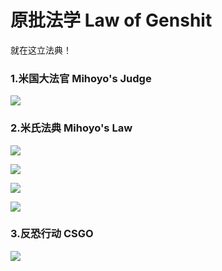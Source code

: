 # 原批法学 Law of Genshit

就在这立法典！

### 1.米国大法官 Mihoyo's Judge

![](https://github.com/DreamingCats/GenshitJokes/raw/main/genshitjokes/原批法学/米国大法官.jpg)

### 2.米氏法典  Mihoyo's Law

![](https://github.com/DreamingCats/GenshitJokes/raw/main/genshitjokes/原批法学/米氏法典1.jpg)

![](https://github.com/DreamingCats/GenshitJokes/raw/main/genshitjokes/原批法学/米氏法典2.jpg)

![](https://github.com/DreamingCats/GenshitJokes/raw/main/genshitjokes/原批法学/米氏法典3.jpg)

![](https://github.com/DreamingCats/GenshitJokes/raw/main/genshitjokes/原批法学/米氏法典4.jpg)


### 3.反恐行动   CSGO

![](https://github.com/DreamingCats/GenshitJokes/raw/main/genshitjokes/原批法学/反恐行动.jpg)